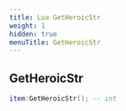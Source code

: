 ```yaml
---
title: Lua GetHeroicStr
weight: 1
hidden: true
menuTitle: GetHeroicStr
---
```

## GetHeroicStr
```lua
item:GetHeroicStr(); -- int
```